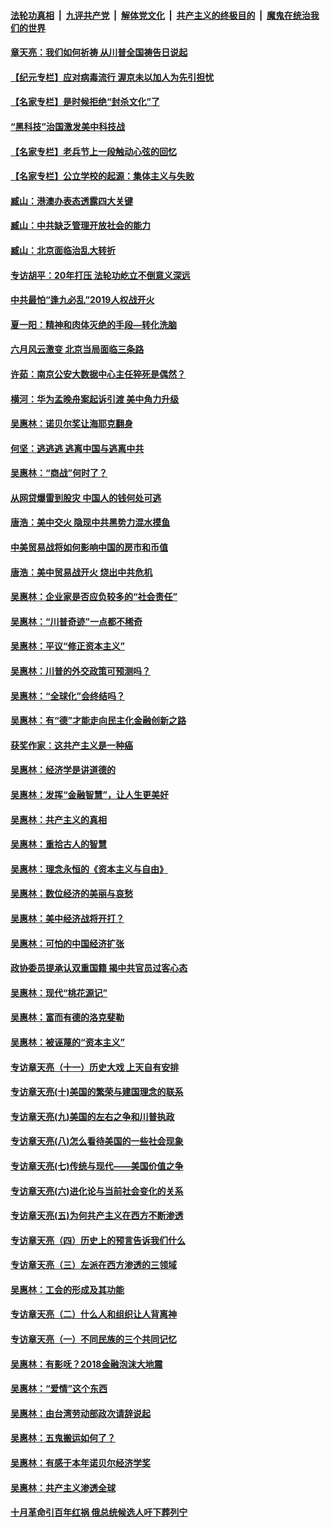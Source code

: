 ####  [法轮功真相](../../../../basic/blob/master/README.md?t=06241432) &nbsp;|&nbsp; [九评共产党](../../../../9ping.md/blob/master/README.md?t=06241432) &nbsp;|&nbsp; [解体党文化](../../../../jtdwh.md/blob/master/README.md?t=06241432)  &nbsp;|&nbsp; [共产主义的终极目的](../../../../gczydzjmd.md/blob/master/README.md?t=06241432) &nbsp;|&nbsp; [魔鬼在统治我们的世界](../../../../mgztzwmdsj.md/blob/master/README.md?t=06241432) 

#### [章天亮：我们如何祈祷 从川普全国祷告日说起](../pages/nsc423/n11944627.md?t=06241432) 

#### [【纪元专栏】应对病毒流行 渥京未以加人为先引担忧](../pages/nsc423/n11875714.md?t=06241432) 

#### [【名家专栏】是时候拒绝“封杀文化”了](../pages/nsc423/n11814093.md?t=06241432) 

#### [“黑科技”治国激发美中科技战](../pages/nsc423/n11638056.md?t=06241432) 

#### [【名家专栏】老兵节上一段触动心弦的回忆](../pages/nsc423/n11646016.md?t=06241432) 

#### [【名家专栏】公立学校的起源：集体主义与失败](../pages/nsc423/n11601833.md?t=06241432) 

#### [臧山：港澳办表态透露四大关键](../pages/nsc423/n11421628.md?t=06241432) 

#### [臧山：中共缺乏管理开放社会的能力](../pages/nsc423/n11407457.md?t=06241432) 

#### [臧山：北京面临治乱大转折](../pages/nsc423/n11406895.md?t=06241432) 

#### [专访胡平：20年打压 法轮功屹立不倒意义深远](../pages/nsc423/n11398800.md?t=06241432) 

#### [中共最怕“逢九必乱”2019人权战开火](../pages/nsc423/n11385248.md?t=06241432) 

#### [夏一阳：精神和肉体灭绝的手段—转化洗脑](../pages/nsc423/n11368250.md?t=06241432) 

#### [六月风云激变 北京当局面临三条路](../pages/nsc423/n11313668.md?t=06241432) 

#### [许茹：南京公安大数据中心主任猝死是偶然？](../pages/nsc423/n11064744.md?t=06241432) 

#### [横河：华为孟晚舟案起诉引渡 美中角力升级](../pages/nsc423/n11027230.md?t=06241432) 

#### [吴惠林：诺贝尔奖让海耶克翻身](../pages/nsc423/n10890049.md?t=06241432) 

#### [何坚：逃逃逃 逃离中国与逃离中共](../pages/nsc423/n10592891.md?t=06241432) 

#### [吴惠林：“商战”何时了？](../pages/nsc423/n10573558.md?t=06241432) 

#### [从网贷爆雷到股灾 中国人的钱何处可逃](../pages/nsc423/n10572800.md?t=06241432) 

#### [唐浩：美中交火 隐现中共黑势力混水摸鱼](../pages/nsc423/n10544040.md?t=06241432) 

#### [中美贸易战将如何影响中国的房市和币值](../pages/nsc423/n10543697.md?t=06241432) 

#### [唐浩：美中贸易战开火 烧出中共危机](../pages/nsc423/n10540126.md?t=06241432) 

#### [吴惠林：企业家是否应负较多的“社会责任”](../pages/nsc423/n10535022.md?t=06241432) 

#### [吴惠林：“川普奇迹”一点都不稀奇](../pages/nsc423/n10512808.md?t=06241432) 

#### [吴惠林：平议“修正资本主义”](../pages/nsc423/n10495724.md?t=06241432) 

#### [吴惠林：川普的外交政策可预测吗？](../pages/nsc423/n10462387.md?t=06241432) 

#### [吴惠林：“全球化”会终结吗？](../pages/nsc423/n10452838.md?t=06241432) 

#### [吴惠林：有“德”才能走向民主化金融创新之路](../pages/nsc423/n10432292.md?t=06241432) 

#### [获奖作家：这共产主义是一种癌](../pages/nsc423/n10431541.md?t=06241432) 

#### [吴惠林：经济学是讲道德的](../pages/nsc423/n10398014.md?t=06241432) 

#### [吴惠林：发挥“金融智慧”，让人生更美好](../pages/nsc423/n10375019.md?t=06241432) 

#### [吴惠林：共产主义的真相](../pages/nsc423/n10351394.md?t=06241432) 

#### [吴惠林：重拾古人的智慧](../pages/nsc423/n10337691.md?t=06241432) 

#### [吴惠林：理念永恒的《资本主义与自由》](../pages/nsc423/n10316274.md?t=06241432) 

#### [吴惠林：数位经济的美丽与哀愁](../pages/nsc423/n10292946.md?t=06241432) 

#### [吴惠林：美中经济战将开打？](../pages/nsc423/n10258825.md?t=06241432) 

#### [吴惠林：可怕的中国经济扩张](../pages/nsc423/n10219147.md?t=06241432) 

#### [政协委员提承认双重国籍 揭中共官员过客心态](../pages/nsc423/n10208809.md?t=06241432) 

#### [吴惠林：现代“桃花源记”](../pages/nsc423/n10185234.md?t=06241432) 

#### [吴惠林：富而有德的洛克斐勒](../pages/nsc423/n10142264.md?t=06241432) 

#### [吴惠林：被诬蔑的“资本主义”](../pages/nsc423/n10124816.md?t=06241432) 

#### [专访章天亮（十一）历史大戏 上天自有安排](../pages/nsc423/n10094905.md?t=06241432) 

#### [专访章天亮(十)美国的繁荣与建国理念的联系](../pages/nsc423/n10094899.md?t=06241432) 

#### [专访章天亮(九)美国的左右之争和川普执政](../pages/nsc423/n10094889.md?t=06241432) 

#### [专访章天亮(八)怎么看待美国的一些社会现象](../pages/nsc423/n10094857.md?t=06241432) 

#### [专访章天亮(七)传统与现代——美国价值之争](../pages/nsc423/n10093140.md?t=06241432) 

#### [专访章天亮(六)进化论与当前社会变化的关系](../pages/nsc423/n10092036.md?t=06241432) 

#### [专访章天亮(五)为何共产主义在西方不断渗透](../pages/nsc423/n10083620.md?t=06241432) 

#### [专访章天亮（四）历史上的预言告诉我们什么](../pages/nsc423/n10083606.md?t=06241432) 

#### [专访章天亮（三）左派在西方渗透的三领域](../pages/nsc423/n10081115.md?t=06241432) 

#### [吴惠林：工会的形成及其功能](../pages/nsc423/n10080633.md?t=06241432) 

#### [专访章天亮（二）什么人和组织让人背离神](../pages/nsc423/n10076637.md?t=06241432) 

#### [专访章天亮（一）不同民族的三个共同记忆](../pages/nsc423/n10074188.md?t=06241432) 

#### [吴惠林：有影呒？2018金融泡沫大地震](../pages/nsc423/n10040534.md?t=06241432) 

#### [吴惠林：“爱情”这个东西](../pages/nsc423/n10019423.md?t=06241432) 

#### [吴惠林：由台湾劳动部政次请辞说起](../pages/nsc423/n9979679.md?t=06241432) 

#### [吴惠林：五鬼搬运如何了？](../pages/nsc423/n9925338.md?t=06241432) 

#### [吴惠林：有感于本年诺贝尔经济学奖](../pages/nsc423/n9871883.md?t=06241432) 

#### [吴惠林：共产主义渗透全球](../pages/nsc423/n9812748.md?t=06241432) 

#### [十月革命引百年红祸 俄总统候选人吁下葬列宁](../pages/nsc423/n9810182.md?t=06241432) 

